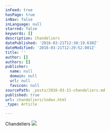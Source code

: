 ```yaml
---
inFeed: true
hasPage: true
inNav: false
inLanguage: null
starred: false
keywords: []
description: Chandeliers
datePublished: '2016-03-21T12:30:19.638Z'
dateModified: '2016-03-21T12:29:52.001Z'
title: ''
author: []
authors: []
publisher:
  name: null
  domain: null
  url: null
  favicon: null
sourcePath: _posts/2016-03-21-chandeliers.md
published: true
url: chandeliers/index.html
_type: Article

---
```

Chandeliers
![](https://the-grid-user-content.s3-us-west-2.amazonaws.com/30bee1bc-6280-4641-9ff4-441d1cf8db98.jpg)
